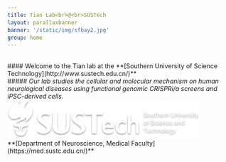 ```yaml
---
title: Tian Lab<br>@<br>SUSTech
layout: parallaxbanner
banner: '/static/img/sfbay2.jpg'
group: home
---
```


<div class="row member">

<div class="col s6 m6 center">
<br>
#### Welcome to the Tian lab at the **[Southern University of Science Technology](http://www.sustech.edu.cn/)**    
<br>
##### <i> Our lab studies the cellular and molecular mechanism on human neurological diseases using functional genomic CRISPRi/a screens and iPSC-derived cells. </i>
<br>
</div>


<div class="center">
<img class="home-logo" src='/static/img/sustech_logo.png' alt="SUSTech">
<br> **[Department of Neuroscience, Medical Faculty](https://med.sustc.edu.cn/)** 
</div>

</div>
